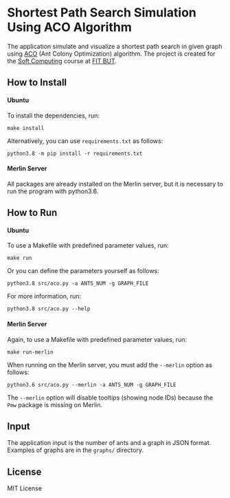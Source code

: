 # Shortest Path Search Simulation Using ACO Algorithm
The application simulate and visualize a shortest path search in given graph using [ACO](https://en.wikipedia.org/wiki/Ant_colony_optimization_algorithms) (Ant Colony Optimization) algorithm. The project is created for the [Soft Computing](https://www.fit.vut.cz/study/course/SFC/.en) course at [FIT BUT](https://www.fit.vut.cz/.en).

## How to Install

#### Ubuntu
To install the dependencies, run:

```
make install
```

Alternatively, you can use ```requirements.txt``` as follows:

```
python3.8 -m pip install -r requirements.txt
```

#### Merlin Server
All packages are already installed on the Merlin server, but it is necessary to run the program with python3.6.

## How to Run
#### Ubuntu
To use a Makefile with predefined parameter values, run:

```
make run
```

Or you can define the parameters yourself as follows:

```
python3.8 src/aco.py -a ANTS_NUM -g GRAPH_FILE
```

For more information, run:

```
python3.8 src/aco.py --help
```

#### Merlin Server
Again, to use a Makefile with predefined parameter values, run:

```
make run-merlin
```

When running on the Merlin server, you must add the ```--merlin``` option as follows:

```
python3.6 src/aco.py --merlin -a ANTS_NUM -g GRAPH_FILE
```

The ```--merlin``` option will disable tooltips (showing node IDs) because the ```Pmw``` package is missing on Merlin.

## Input
The application input is the number of ants and a graph in JSON format. Examples of graphs are in the ```graphs/``` directory.

## License
MIT License
